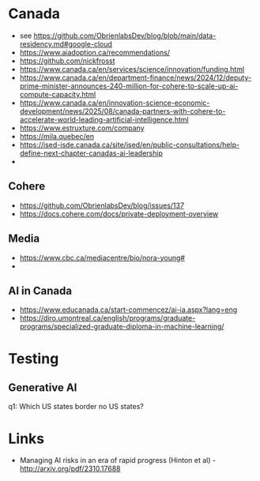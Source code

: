 # Canada
- see https://github.com/ObrienlabsDev/blog/blob/main/data-residency.md#google-cloud
- https://www.aiadoption.ca/recommendations/
- https://github.com/nickfrosst
- https://www.canada.ca/en/services/science/innovation/funding.html
- https://www.canada.ca/en/department-finance/news/2024/12/deputy-prime-minister-announces-240-million-for-cohere-to-scale-up-ai-compute-capacity.html
- https://www.canada.ca/en/innovation-science-economic-development/news/2025/08/canada-partners-with-cohere-to-accelerate-world-leading-artificial-intelligence.html
- https://www.estruxture.com/company
- https://mila.quebec/en
- https://ised-isde.canada.ca/site/ised/en/public-consultations/help-define-next-chapter-canadas-ai-leadership
- 
## Cohere
- https://github.com/ObrienlabsDev/blog/issues/137
- https://docs.cohere.com/docs/private-deployment-overview

## Media
- https://www.cbc.ca/mediacentre/bio/nora-young#
- 
## AI in Canada
- https://www.educanada.ca/start-commencez/ai-ia.aspx?lang=eng
- https://diro.umontreal.ca/english/programs/graduate-programs/specialized-graduate-diploma-in-machine-learning/


# Testing
## Generative AI
q1: Which US states border no US states?

# Links
- Managing AI risks in an era of rapid progress (Hinton et al) - http://arxiv.org/pdf/2310.17688
